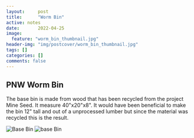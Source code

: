 ```yaml
---
layout:     post
title:      "Worm Bin"
active: notes
date:       2022-04-25
image:
  feature: "worm_bin_thumbnail.jpg"
header-img: "img/postcover/worm_bin_thumbnail.jpg"
tags: []
categories: []
comments: false
---
```



## PNW Worm Bin

The base bin is made from wood that has been recycled from the project Mine Seed. It measure 40"x20"x8". It would have been beneficial to make the bin 12" tall and out of a unprocessed lumber but since the material was recycled this is the result. 

![Base Bin](..\..\img\notes\worm_bin\worm_bin_001.jpg)
![base Bin](..\..\img\notes\worm_bin\worm_bin_002.jpg)
